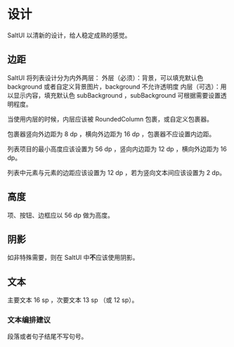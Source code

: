 # 设计

SaltUI 以清新的设计，给人稳定成熟的感觉。

## 边距

SaltUI 将列表设计分为内外两层： 外层（必须）：背景，可以填充默认色 background 或者自定义背景图片，background 不允许透明度 内层（可选）：用以显示内容，填充默认色 subBackground ，subBackground 可根据需要设置透明程度。

当使用内层的时候，内层应该被 RoundedColumn 包裹，或自定义包裹器。

包裹器竖向外边距为 8 dp ，横向外边距为 16 dp ，包裹器不应设置内边距。

列表项目的最小高度应该设置为 56 dp ，竖向内边距为 12 dp ，横向外边距为 16 dp。

列表中元素与元素的边距应该设置为 12 dp ，若为竖向文本间应该设置为 2 dp。

## 高度

项、按钮、边框应以 56 dp 做为高度。

## 阴影

如非特殊需要，则在 SaltUI 中**不**应该使用阴影。

## 文本

主要文本 16 sp ，次要文本 13 sp （或 12 sp）。

### 文本编排建议

段落或者句子结尾不写句号。